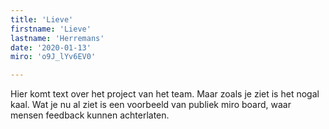 ```yaml
---
title: 'Lieve'
firstname: 'Lieve'
lastname: 'Herremans'
date: '2020-01-13'
miro: 'o9J_lYv6EV0'

---
```


Hier komt text over het project van het team. Maar zoals je ziet is het nogal kaal. Wat je nu al ziet is een voorbeeld van publiek miro board, waar mensen feedback kunnen achterlaten.
